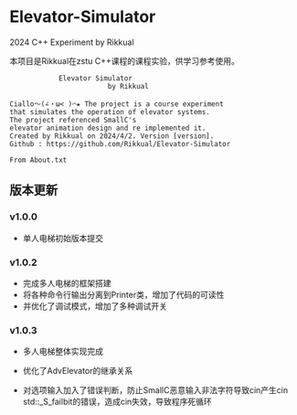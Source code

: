 # Elevator-Simulator
2024 C++ Experiment by Rikkual

本项目是Rikkual在zstu C++课程的课程实验，供学习参考使用。

```
            Elevator Simulator
                    	by Rikkual 

Ciallo～(∠・ω< )⌒★ The project is a course experiment
that simulates the operation of elevator systems.
The project referenced SmallC's
elevator animation design and re implemented it.
Created by Rikkual on 2024/4/2. Version [version].
Github : https://github.com/Rikkual/Elevator-Simulator

From About.txt
```

## 版本更新

### v1.0.0

- 单人电梯初始版本提交

### v1.0.2

- 完成多人电梯的框架搭建
- 将各种命令行输出分离到Printer类，增加了代码的可读性
- 并优化了调试模式，增加了多种调试开关

### v1.0.3 

- 多人电梯整体实现完成
- 优化了AdvElevator的继承关系

- 对选项输入加入了错误判断，防止SmallC恶意输入非法字符导致cin产生cin std::_S_failbit的错误，造成cin失效，导致程序死循环
